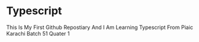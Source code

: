 # Typescript
This Is My First Github Repostiary And I Am Learning Typescript From Piaic Karachi Batch 51 Quater 1
